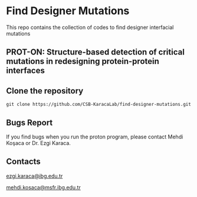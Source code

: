 # Find Designer Mutations
This repo contains the collection of codes to find designer interfacial mutations
## PROT-ON: Structure-based detection of critical mutations in redesigning protein-protein interfaces

## Clone the repository
```
git clone https://github.com/CSB-KaracaLab/find-designer-mutations.git
```

## Bugs Report
If you find bugs when you run the proton program, please contact Mehdi Koşaca or Dr. Ezgi Karaca.

## Contacts
ezgi.karaca@ibg.edu.tr

mehdi.kosaca@msfr.ibg.edu.tr

